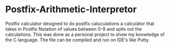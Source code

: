 # Postfix-Arithmetic-Interpretor
Postfix calculator designed to do postfix caluculations
a calculator that takes in Postfix Notation of values between 0-9 and spits out the calculations. This was done as a personal project to show my knowledge of the C language.
The file can be compiled and run on IDE's like Putty. 
